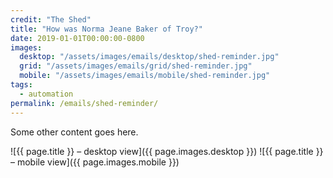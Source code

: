 ```yaml
---
credit: "The Shed"
title: "How was Norma Jeane Baker of Troy?"
date: 2019-01-01T00:00:00-0800
images:
  desktop: "/assets/images/emails/desktop/shed-reminder.jpg"
  grid: "/assets/images/emails/grid/shed-reminder.jpg"
  mobile: "/assets/images/emails/mobile/shed-reminder.jpg"
tags:
  - automation
permalink: /emails/shed-reminder/
---
```

Some other content goes here.

![{{ page.title }} – desktop view]({{ page.images.desktop }})
![{{ page.title }} – mobile view]({{ page.images.mobile }})
